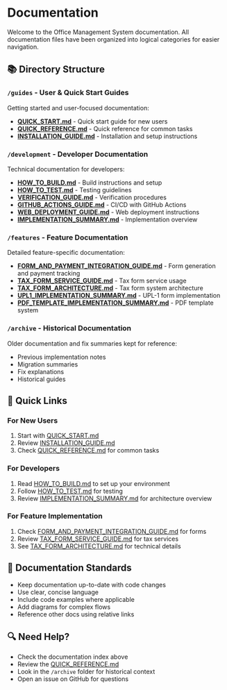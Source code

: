 # Documentation

Welcome to the Office Management System documentation. All documentation files have been organized into logical categories for easier navigation.

## 📚 Directory Structure

### `/guides` - User & Quick Start Guides
Getting started and user-focused documentation:
- **[QUICK_START.md](./guides/QUICK_START.md)** - Quick start guide for new users
- **[QUICK_REFERENCE.md](./guides/QUICK_REFERENCE.md)** - Quick reference for common tasks
- **[INSTALLATION_GUIDE.md](./guides/INSTALLATION_GUIDE.md)** - Installation and setup instructions

### `/development` - Developer Documentation
Technical documentation for developers:
- **[HOW_TO_BUILD.md](./development/HOW_TO_BUILD.md)** - Build instructions and setup
- **[HOW_TO_TEST.md](./development/HOW_TO_TEST.md)** - Testing guidelines
- **[VERIFICATION_GUIDE.md](./development/VERIFICATION_GUIDE.md)** - Verification procedures
- **[GITHUB_ACTIONS_GUIDE.md](./development/GITHUB_ACTIONS_GUIDE.md)** - CI/CD with GitHub Actions
- **[WEB_DEPLOYMENT_GUIDE.md](./development/WEB_DEPLOYMENT_GUIDE.md)** - Web deployment instructions
- **[IMPLEMENTATION_SUMMARY.md](./development/IMPLEMENTATION_SUMMARY.md)** - Implementation overview

### `/features` - Feature Documentation
Detailed feature-specific documentation:
- **[FORM_AND_PAYMENT_INTEGRATION_GUIDE.md](./features/FORM_AND_PAYMENT_INTEGRATION_GUIDE.md)** - Form generation and payment tracking
- **[TAX_FORM_SERVICE_GUIDE.md](./features/TAX_FORM_SERVICE_GUIDE.md)** - Tax form service usage
- **[TAX_FORM_ARCHITECTURE.md](./features/TAX_FORM_ARCHITECTURE.md)** - Tax form system architecture
- **[UPL1_IMPLEMENTATION_SUMMARY.md](./features/UPL1_IMPLEMENTATION_SUMMARY.md)** - UPL-1 form implementation
- **[PDF_TEMPLATE_IMPLEMENTATION_SUMMARY.md](./features/PDF_TEMPLATE_IMPLEMENTATION_SUMMARY.md)** - PDF template system

### `/archive` - Historical Documentation
Older documentation and fix summaries kept for reference:
- Previous implementation notes
- Migration summaries
- Fix explanations
- Historical guides

## 🚀 Quick Links

### For New Users
1. Start with [QUICK_START.md](./guides/QUICK_START.md)
2. Review [INSTALLATION_GUIDE.md](./guides/INSTALLATION_GUIDE.md)
3. Check [QUICK_REFERENCE.md](./guides/QUICK_REFERENCE.md) for common tasks

### For Developers
1. Read [HOW_TO_BUILD.md](./development/HOW_TO_BUILD.md) to set up your environment
2. Follow [HOW_TO_TEST.md](./development/HOW_TO_TEST.md) for testing
3. Review [IMPLEMENTATION_SUMMARY.md](./development/IMPLEMENTATION_SUMMARY.md) for architecture overview

### For Feature Implementation
1. Check [FORM_AND_PAYMENT_INTEGRATION_GUIDE.md](./features/FORM_AND_PAYMENT_INTEGRATION_GUIDE.md) for forms
2. Review [TAX_FORM_SERVICE_GUIDE.md](./features/TAX_FORM_SERVICE_GUIDE.md) for tax services
3. See [TAX_FORM_ARCHITECTURE.md](./features/TAX_FORM_ARCHITECTURE.md) for technical details

## 📖 Documentation Standards

- Keep documentation up-to-date with code changes
- Use clear, concise language
- Include code examples where applicable
- Add diagrams for complex flows
- Reference other docs using relative links

## 🔍 Need Help?

- Check the documentation index above
- Review the [QUICK_REFERENCE.md](./guides/QUICK_REFERENCE.md)
- Look in the `/archive` folder for historical context
- Open an issue on GitHub for questions
